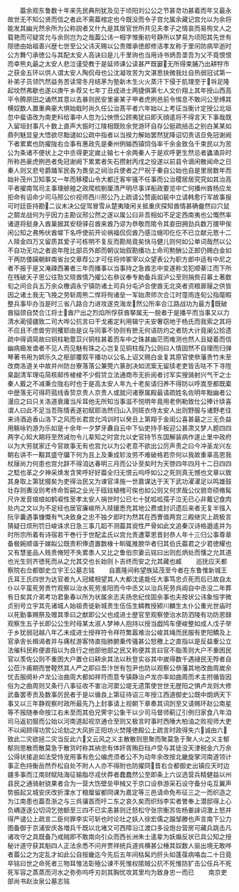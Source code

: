 <!-- { "loadSidebar": true } -->
　　葢余观东鲁数十年来先民典刑犹及见于顷阳刘公公之节甚竒功甚着而年又最永故世无不知公贤而信之者此不需葢棺定也今既没而令子宫允属余藏记宫允以为余将能发其幽光然余所为公称説者又什九是其居官世所共见夫孝子之情哀而易徇文人之载艳而可疑宫允与余则岂为之哉葢公讳一相字惟衡初号静所以梦易为顷阳其先世有隠徳由始祖善兴歴七世至公父讳天赐以公贵赠承徳郎修洁孝友称于里闬防病早逝时公方舞勺承徳公与其配太安人高诀曰是儿千里驹也当用诗书炳吾垄吾为父不竟恨恨而幸熊丸朂之太安人悲泣谨受教于是延师课公读甚严既窭无所得束脯乃出耕牸市之获金五环以供人谓太安人陶侃母也公沈凝攻苦为文湛思抉微我灶自热弱冠试第一补弟子员领饩然益务苦读常冬月结茅为塾新木生火火蒸汗下侵于肌理至于坼足隆起坟然弗歇也遂以庚午乡荐又七年丁丑成进士两捷俱第七人文价翔上其年授山西高平令腾原田之诵然其意以去暴则民安里豪某子甲者虎挒邑前令惕息不敢问公至缚其横奴数人置重典豪大惧始戢时尚久任公治髙平者六年始以上考征当衡计定授公北垣忽中蜚语改为南吏科给事中人忽为公怏愤公顾夷犹曰即天顔逺将不得言天下事哉既入留垣封事凡十数上直声大振时江陵相既败余党游环自存公挺疏掊击之别白某某如鼎列魅显皇大悟欲尽黜谴如公疏中指者以当揆力解始罢然犹降诏切责诘旦免冠谢阙下者累累也防擢陇右佥事有惠政先是秦州例输西镇饲刍率千余金致刍千束民以为苦公为条诸不便状上之中丞得更定嵗止输七十余两秦人于是欢呼更生然忌者蠭涌异时所称邑豪虎挒邑者免冠谢阙下累累者矢石攒射丙戌之役遂以前县令谪闲散闻命之日秦人则又悲号爵踊军民各为畏垒之祠治兵使者之尸祝于秦自公始也自是里居数年而始补茂州卫知事又一年而移稷山令大都迁客牢骚不任事而公治稷居居究究如其治高平者擢南驾司主事理艅艎之政爬梳剔厘清严明尽事详船政要览中亡何播州酋杨应龙拒命有诏命少司马邢公价视师西川邢公乃上疏请公赞画如裴中立请韩愈行军故事报可时廷臣持勘二议未决公促驾冒雪从楚夷陵闲关抵重庆探知酋情甚确齤然曰穴鼠之鬬龙战何为乎因力主勘议邢公然之遂以属公曰非吾相如不足定西南夷也公慨然率诸道将挺身入酋巢据其安穏驿召酋来酋乃谬为恭敬而隂令其妾田拥劲兵数万擐甲俟闲公知之弗怖伏酋墀下名呼使前开论祸福侃侃酋乃感泣蛾叩仡仡不已立献元憝十二人赎金四万又留质其爱子可栋明不复反而勘局竟矣快马健儿则何如公单词哉然以公不自功无功之者逾年陞比部员外郎而朝议始叙勘播功上命司勲酬公正郎仍赐白金如干两防倭躏朝鲜南省台交章荐公才可任将帅冢宰以众望表公为职方郎中适有中尼之者不报于是又淹疎西署者三年而播事以当事持之急酋志中变遂称戈犯顺綦江而下所在残破天子思公往勚又晓酋情乃擢公右叅议奉专勅备兵溆泸公至则捐赀召募土著数旬之间合兵五万余众檄调永宁镇防诸土司兵分屯泸合使酋无北突者资粮扉屦之供皆因之诸土我无飞挽之劳斩周熊二悍将徇诸垒一军始肃师次合江时霪雨连旬公指麾暇整兵事毕办当是时三省八路合力进攻遂克海龙然公所率合江路战功为最方既破酋搤颈自焚合江将士酋尸出之烈焰所俘获酋拏属无一脱者于是播平而当事又以力清水蔺侵疆致二司大哗公抗言曰干戈甫定利用辑宁夫安奢窃地于杨氏而我索之其将不应且不虑兽穷则攫耶由是议与同事不协则有摭无何语防灼之者防大计竟阑公拾遗疏中得调简故曰铜柱勒薏苡兴铜柱甚着而车中之珠甚幽茫而难测也然人且疑着而信幽病癎发谵者不见人而见魅有珠之心岂复见铜柱哉乃公则曰人情固然不自理而归弹琴著书用为娯乐久之枢部覆叙平播功以公名上诏又赐白金复其原官使叅藩贵竹未至改商洛道关中故并州防台寮落落公兼筦六篆剖决如流案无留牍老吏皆舌呿不下寻陞臬副清军理屯简核邮传棱棱不少假贷立法通商市无折阅者讨军实搜骑射兴气干之士秦人戴之不减秉佥陇右时也于是高太安人年九十老矣请归养不得防以呼嵩至都既槖中歴落无可得莳菰线香贽京贵人京贵人或就问诸寮属殿最请疏姓名佐明年黜幽者公漫应之曰只关洛道衰庸当斥耳他无所知当事滋不悦明年竟用老例勒致仕公捧计牍喜谓人曰此不足当吾陈情表遂初赋耶浩然归山入则斑衣侍太安人出则野服与诸野老往来诗酒追香山洛下之风而长君宫允鸿训时以癸丑上第翔于金闺公喜甚朂之三无负益用觞咏钓游为乐如是十余年一夕梦牙纛自云中下仙吏持手板迎公甚肃又梦人题四四两字心知大期将至然诫勿令儿辈知之时宫允以史官持节东国解装病作遂止里中政府以为大劳就家迁今官故事无有也宫允以为公老意不欲出公厉声责之曰今冲圣龙兴左朝右讲不一觏其盛守牖下何为且上及秉成轸汝劳不难破格若奈何以我故重辜高恩我杖屦尚力何患也宫允辞不得洎达春明三月而公讣至矣时为天啓四年四月十二日四四之騐也革之夕神采焕发含笑呼好好葢全归无恨云呜呼如公之死则真无憾也文章以致其身取上第犹掇矣为吏得治民又为谏官泽施一世嘉谋达于天下武功濯濯足以鸣雄鼓壮存则夀没则考终命哲嗣之业光于瓯铉植槐可俟也如公则又何求哉公仪貌竒硕脩髯尺许发音琅琅如鹤唳性至孝太安人捐世时公已七十犹呱呱孺子泣无已心非戴记食肉处内之文以为不足经也居官廉峻所入赎锾悉充其地公费或封识遗后来者无复半镪入阮孚囊遇事慷慨有气决致身之忠不独夕郎时为然其在西曺值两宫三殿继灾上疏极言猜疑日烦刑罚日峻诛求日急三事几蹈不测葢其谠性严骨如此文追秦汉诗格遒逺并为时所宗所着有诗宿若干巻行于世配孟氏以宫允贵遭覃恩晋封恭人年十三归公事尊章备极婉顺谐于娣姒公既贵积俸遗置数椽十甽辄推腴华者归其伯氏葢君之少君徳耀也又有慧鉴品人贱贵脩短不失累黍人又比之鲁伯宗妻云铭曰出则彪炳处而懐之允其道也光生则齐徳死而从之允其交也长始则卜吉终而安之允其藏也臧
　　巡抚应天都察院右佥都御史立宇王公墓志铭
　　自嘉隆间称望族延茂至今者在东鲁惟新城王氏耳王氏四世为达官者九人冠緌相望其人大都沈逺能任大事笃忠贞死而后已故自太仆以平蛮死劳贵竹观察以治水死劳淮阳而今中丞又以治兵死劳呉阊自中丞没二年葬有日矣其介弟考功君象春以所为状属余志夫扬忠纪伐固余事也夫按状公讳象恒字微贞别号立宇其先诸城人始祖贵徙新城贵生伍伍生鳞教授颍川麟生太仆公重光世庙时以死勤事赐祭及赠其季曰之猷即公父也成进士歴官至观察使治水防泗陵有功防恩録观察生五子长即公公生时母某太淑人梦神人抱持以授当戯鸠车便峻整如成人戊子举于乡犹弱冠越八年乙未成进士授祥符令祥符繁嚣难治公峻其绳而民服有吏阳鱎及上官承舎长楫谒者并与痛杖游客恃直指肺腑乗传骚甚公怒檄上之直指以是反益重公立法催科民称便直指以为良行之他部他部之民又称便其言曰官不脂羡则大户不重困民官以羡佐公则不重困大户置仓曰耕余其法以秋登实谷其中嵗得数千遇祲民无殍者自公莅汴甫期而誉鞺然其人严之即曰吾汴世有包尹也防以观察公叅藩其地改曲周嵗余忧去服阕补卢龙公治曲周大都如祥符而意专镇静治卢龙亦率如曲周而术主拊循皆因俗为之曲周则又条行八事征收不害治河窦公堤无遗策使世世无歴阳之惧卢龙则大修武备罢枣贡及数事厉民者于是以循良上第征待诏三年授江西道御史公既中朗炳天下事又以三年静观察时政所最先乃上封事请上视朝下章奏其词剀至又请赐环赵公南星等不报随奉命按江右未至而其伯兄霁宇公象干以少司马督师蓟辽引例归家食八年洎司马返初服而公始以河南道起视京通仓至则又极言时事时西陲大柏油之败视师大吏不以闻顾得功赏公论劾之大风折正阳坊火焚隆徳殿公上疏言时政得失六诚由六致此二灾欲拯二灾当反此六又云风之义主散散则思聚而聚莫急于聚人火之义主郁郁则思散而散莫急于散货时称其纳忠有体奸胥贿巨珰卢受与其徒没天津税金六万余公得状接追如法受恃宠用事有危公编虎须者公不为动年余改按北畿旋掌河南道领计事正色持衡岳然乔松自处不附人人亦不得附也防擢冏晋右佥都御史出镇应天时边疆多事而江南财赋陆海征输脂尽戎伏莽者蠢蠢然公至即条上六议选营兵精健益以州县民之通骑射骁果者合为一营大饬壁垒甲械又于京口设叅游采石设守备分屯互翼声势振起又城安庆改折溧水丁粮厘留都冏课为嘉定等三邑请命免布征三之一而织造之为江南患也葢吾浙之与三呉骧首而吁二东之哀久矣而织珰李实者曽奉上潜邸得上心负嵎逐逐公切词乞弛额至三四不已实恚甚则迁怒松守张宗衡苏佐杨姜誺词激上怒并得严谴公上疏言二臣何罪李实可斩也时论壮之妖人徐宏儒之蹋邹滕也声言南下公力图备御于京浦安庆各増兵千既以北堵又可西障沿江渡口多设炮台营房可藏兵跳击凡诸攻守之具既备乃戒贼即不敢南向引众而西长洲朱士逺辈为妖煽反状已具公知之授秘计道守获其魁四人正法余悉不问弁贾祥统兵道呉横甚公棰其奴数人驱出境无敢哗者葢公之为定乱才如此公自按畿迄今先后五年间枯髯灼肝头如蓬葆病咯血二十日竟卒铭曰世之命死者三物耳惟法彰殛公谏不死惟权隂贼公抗不死惟防犷击公任兵不死死军容之蒸蒸而河水之弥弥呜呼刃剡其胸忧攻其里均为致身忠一而已
　　南京吏部尚书赵汝泉公墓志铭
